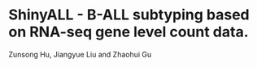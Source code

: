 # ShinyALL - B-ALL subtyping based on RNA-seq gene level count data.
Zunsong Hu, Jiangyue Liu and Zhaohui Gu

